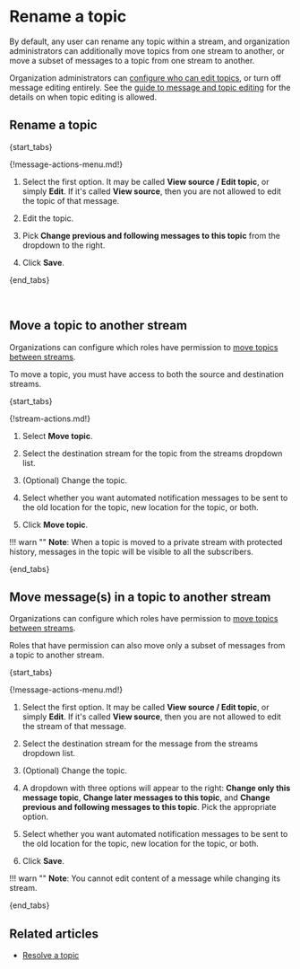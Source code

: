 # Rename a topic

By default, any user can rename any topic within a stream, and
organization administrators can additionally move topics from one
stream to another, or move a subset of messages to a topic from one
stream to another.

Organization administrators can
[configure who can edit topics](/help/configure-who-can-edit-topics), or turn off
message editing entirely. See the
[guide to message and topic editing](/help/configure-message-editing-and-deletion)
for the details on when topic editing is allowed.

## Rename a topic

{start_tabs}

{!message-actions-menu.md!}

1. Select the first option. It may be called **View source / Edit topic**,
   or simply **Edit**. If it's called **View source**, then you are not
   allowed to edit the topic of that message.

1. Edit the topic.

1. Pick **Change previous and following messages to this topic** from the
   dropdown to the right.

1. Click **Save**.

{end_tabs}

<br />

## Move a topic to another stream

Organizations can configure which roles have permission to [move
topics between streams][move-permission-setting].

To move a topic, you must have access to both the source and
destination streams.

{start_tabs}

{!stream-actions.md!}

1. Select **Move topic**.

1. Select the destination stream for the topic from the streams dropdown list.

1. (Optional) Change the topic.

1. Select whether you want automated notification messages to be sent
   to the old location for the topic, new location for the topic, or both.

1. Click **Move topic**.


!!! warn ""
    **Note**: When a topic is moved to a private stream with protected history,
              messages in the topic will be visible to all the subscribers.


{end_tabs}

## Move message(s) in a topic to another stream

Organizations can configure which roles have permission to [move
topics between streams][move-permission-setting].

Roles that have permission can also move only a subset of messages
from a topic to another stream.

{start_tabs}

{!message-actions-menu.md!}

1. Select the first option. It may be called **View source / Edit topic**,
   or simply **Edit**. If it's called **View source**, then you are not
   allowed to edit the stream of that message.

1. Select the destination stream for the message from the streams dropdown list.

1. (Optional) Change the topic.

1. A dropdown with three options will appear to the right:
**Change only this message topic**, **Change later messages to this topic**, and
**Change previous and following messages to this topic**. Pick the appropriate
option.

1. Select whether you want automated notification messages to be sent
   to the old location for the topic, new location for the topic, or both.

1. Click **Save**.


!!! warn ""
    **Note**: You cannot edit content of a message while changing its stream.

{end_tabs}

[move-permission-setting]: /help/configure-message-editing-and-deletion#configure-who-can-move-topics-between-streams

## Related articles

* [Resolve a topic](/help/resolve-a-topic)
